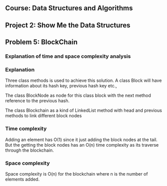 ## Course: Data Structures and Algorithms
## Project 2: Show Me the Data Structures
## Problem 5: BlockChain

### Explanation of time and space complexity analysis
### Explanation
Three class methods is used to achieve this solution. A class Block
will have information about its hash key, previous hash key etc., 

The class BlockNode as node for this class block with the next method 
reference to the previous hash.

The class Blockchain as a kind of LinkedList method with head and previous 
methods to link different block nodes

### Time complexity
Adding an element has O(1) since it just adding the block nodes at the tail.
But the getting the block nodes has an O(n) time complexity as its 
traverse through the blockchain.

### Space complexity
Space complexity is O(n) for the blockchain where n is the number of elements added.